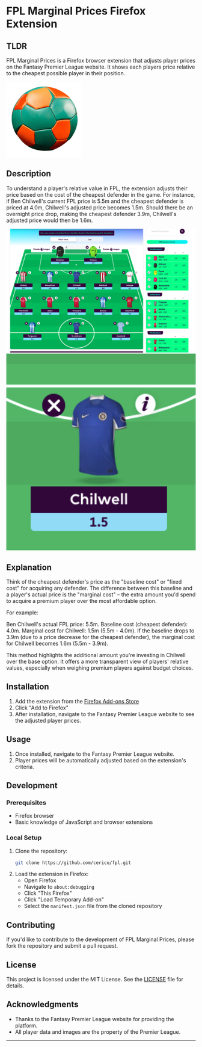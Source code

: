 # FPL Marginal Prices Firefox Extension

## TLDR

FPL Marginal Prices is a Firefox browser extension that adjusts player prices on the Fantasy Premier League website. It shows each players price relative to the cheapest possible player in their position.

![Extension Icon](icons/fpl-48.png)

## Description

To understand a player's relative value in FPL, the extension adjusts their price based on the cost of the cheapest defender in the game. For instance, if Ben Chilwell's current FPL price is 5.5m and the cheapest defender is priced at 4.0m, Chilwell's adjusted price becomes 1.5m. Should there be an overnight price drop, making the cheapest defender 3.9m, Chilwell's adjusted price would then be 1.6m.

<img src="images/fpl1.png" style="width: 600px" alt="fpl screenshot 2" width="600"/>

<img src="images/fpl3.png" style="width: 600px" alt="fpl screenshot 2" width="600"/>

## Explanation

Think of the cheapest defender's price as the "baseline cost" or "fixed cost" for acquiring any defender. The difference between this baseline and a player's actual price is the "marginal cost" – the extra amount you'd spend to acquire a premium player over the most affordable option.

For example:

Ben Chilwell's actual FPL price: 5.5m.
Baseline cost (cheapest defender): 4.0m.
Marginal cost for Chilwell: 1.5m (5.5m - 4.0m).
If the baseline drops to 3.9m (due to a price decrease for the cheapest defender), the marginal cost for Chilwell becomes 1.6m (5.5m - 3.9m).

This method highlights the additional amount you're investing in Chilwell over the base option. It offers a more transparent view of players' relative values, especially when weighing premium players against budget choices.

## Installation

1. Add the extension from the [Firefox Add-ons Store](https://addons.mozilla.org/en-US/firefox/addon/fpl-real-price/)
2. Click "Add to Firefox"
3. After installation, navigate to the Fantasy Premier League website to see the adjusted player prices.

## Usage

1. Once installed, navigate to the Fantasy Premier League website.
2. Player prices will be automatically adjusted based on the extension's criteria.

## Development

### Prerequisites

- Firefox browser
- Basic knowledge of JavaScript and browser extensions

### Local Setup

1. Clone the repository:
   ```bash
   git clone https://github.com/cerico/fpl.git
   ```
2. Load the extension in Firefox:
   - Open Firefox
   - Navigate to `about:debugging`
   - Click "This Firefox"
   - Click "Load Temporary Add-on"
   - Select the `manifest.json` file from the cloned repository

## Contributing

If you'd like to contribute to the development of FPL Marginal Prices, please fork the repository and submit a pull request.

## License

This project is licensed under the MIT License. See the [LICENSE](LICENSE) file for details.

## Acknowledgments

- Thanks to the Fantasy Premier League website for providing the platform.
- All player data and images are the property of the Premier League.

---
